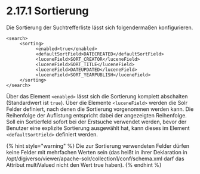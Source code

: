 # 2.17.1 Sortierung

Die Sortierung der Suchtrefferliste lässt sich folgendermaßen konfigurieren.

```markup
<search>
     <sorting>
           <enabled>true</enabled>
           <defaultSortField>DATECREATED</defaultSortField>
           <luceneField>SORT_CREATOR</luceneField>
           <luceneField>SORT_TITLE</luceneField>
           <luceneField>DATEUPDATED</luceneField>
           <luceneField>SORT_YEARPUBLISH</luceneField>
     </sorting>
</search>
```

Über das Element `<enabled>` lässt sich die Sortierung komplett abschalten \(Standardwert ist `true`\). Über die Elemente `<luceneField>` werden die Solr Felder definiert, nach denen die Sortierung vorgenommen werden kann. Die Reihenfolge der Auflistung entspricht dabei der angezeigten Reihenfolge. Soll ein Sortierfeld sofort bei der Erstsuche verwendet werden, bevor der Benutzer eine explizite Sortierung ausgewählt hat, kann dieses im Element `<defaultSortField>` definiert werden.

{% hint style="warning" %}
Die zur Sortierung verwendeten Felder dürfen keine Felder mit mehrfachen Werten sein \(das heißt in ihrer Deklaration in /opt/digiverso/viewer/apache-solr/collection1/conf/schema.xml darf das Attribut multiValued nicht den Wert true haben\).
{% endhint %}

